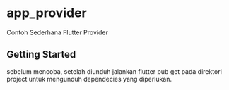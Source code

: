 # app_provider

Contoh Sederhana Flutter Provider

## Getting Started


sebelum mencoba, setelah diunduh jalankan flutter pub get pada direktori project untuk 
mengunduh dependecies yang diperlukan.
